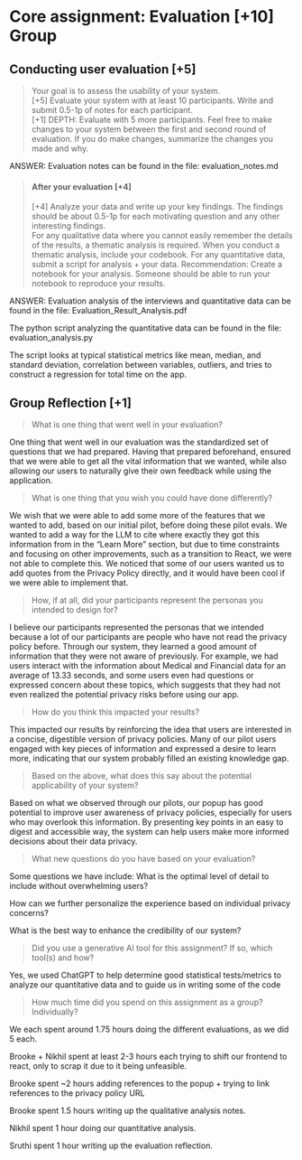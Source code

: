 # Core assignment: Evaluation [+10] Group

## Conducting user evaluation [+5]
> Your goal is to assess the usability of your system.  
[+5] Evaluate your system with at least 10 participants. Write and submit 0.5-1p of notes for each participant. 
</br>[+1] DEPTH: Evaluate with 5 more participants. Feel free to make changes to your system between the first and second round of evaluation. If you do make changes, summarize the changes you made and why. 

ANSWER: Evaluation notes can be found in the file: evaluation_notes.md</br> 

> #### After your evaluation [+4]
> [+4] Analyze your data and write up your key findings. The findings should be about 0.5-1p for each motivating question and any other interesting findings.  
> For any qualitative data where you cannot easily remember the details of the results, a thematic analysis is required. When you conduct a thematic analysis, include your codebook.
> For any quantitative data, submit a script for analysis + your data. Recommendation: Create a notebook for your analysis. Someone should be able to run your notebook to reproduce your results. 

ANSWER: Evaluation analysis of the interviews and quantitative data can be found in the file: Evaluation_Result_Analysis.pdf

The python script analyzing the quantitative data can be found in the file:  evaluation_analysis.py

The script looks at typical statistical metrics like mean, median, and standard deviation, correlation between variables, outliers, and tries to construct a regression for total time on the app. 

## Group Reflection [+1]
> What is one thing that went well in your evaluation?

One thing that went well in our evaluation was the standardized set of questions that we had prepared. Having that prepared beforehand, ensured that we were able to get all the vital information that we wanted, while also allowing our users to naturally give their own feedback while using the application. 

> What is one thing that you wish you could have done differently? 

We wish that we were able to add some more of the features that we wanted to add, based on our initial pilot, before doing these pilot evals. We wanted to add a way for the LLM to cite where exactly they got this information from in the “Learn More” section, but due to time constraints and focusing on other improvements, such as a transition to React, we were not able to complete this. We noticed that some of our users wanted us to add quotes from the Privacy Policy directly, and it would have been cool if we were able to implement that.

> How, if at all, did your participants represent the personas you intended to design for? 

I believe our participants represented the personas that we intended because a lot of our participants are people who have not read the privacy policy before. Through our system, they learned a good amount of information that they were not aware of previously. For example, we had users interact with the information about Medical and Financial data for an average of 13.33 seconds, and some users even had questions or expressed concern about these topics, which suggests that they had not even realized the potential privacy risks before using our app. 
> How do you think this impacted your results?

This impacted our results by reinforcing the idea that users are interested in a concise, digestible version of privacy policies. Many of our pilot users engaged with key pieces of information and expressed a desire to learn more, indicating that our system probably filled an existing knowledge gap.

> Based on the above, what does this say about the potential applicability of your system?

Based on what we observed through our pilots, our popup has good potential to improve user awareness of privacy policies, especially for users who may overlook this information. By presenting key points in an easy to digest and accessible way, the system can help users make more informed decisions about their data privacy.
> What new questions do you have based on your evaluation? 

Some questions we have include:
What is the optimal level of detail to include without overwhelming users?

How can we further personalize the experience based on individual privacy concerns?

What is the best way to enhance the credibility of our system?


> Did you use a generative AI tool for this assignment? If so, which tool(s) and how?

Yes, we used ChatGPT to help determine good statistical tests/metrics to analyze our quantitative data and to guide us in writing some of the code

> How much time did you spend on this assignment as a group? Individually?

We each spent around 1.75 hours doing the different evaluations, as we did 5 each. 

Brooke + Nikhil spent at least 2-3 hours each trying to shift our frontend to react, only to scrap it due to it being unfeasible.

Brooke spent ~2 hours adding references to the popup + trying to link references to the privacy policy URL

Brooke spent 1.5 hours writing up the qualitative analysis notes.

Nikhil spent 1 hour doing our quantitative analysis. 

Sruthi spent 1 hour writing up the evaluation reflection.


